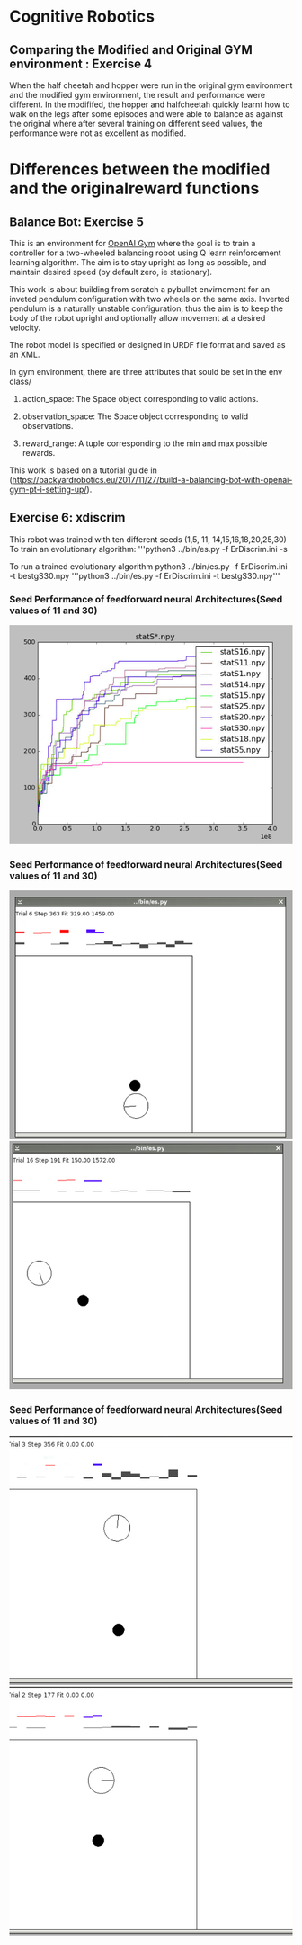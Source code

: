 
# Cognitive Robotics


## Comparing the Modified and Original GYM environment : Exercise 4
When the half cheetah and hopper were run in the original gym environment and the modified gym environment, the result and performance were different. 
In the modififed, the hopper and halfcheetah quickly learnt how to walk on the legs after some episodes and were able to balance as against the original where after several training on different seed values, the performance were not as excellent as modified.

# Differences between the modified and the originalreward functions

## Balance Bot: Exercise 5

This is an environment for [OpenAI Gym](https://github.com/openai/gym) where the goal is to train a controller for a two-wheeled balancing robot using Q learn reinforcement learning algorithm. The aim is to stay upright as long as possible, and maintain desired speed (by default zero, ie stationary).

This work is about building from scratch a pybullet envirnoment for an inveted pendulum configuration with two wheels on the same axis. Inverted pendulum is a naturally unstable configuration, thus the aim is to keep the body of the robot upright and optionally allow movement at a desired velocity.

The robot model is specified or designed in URDF file format and saved as an XML.

In  gym environment, there are three attributes that sould be set in the env class/
 
1) action_space: The Space object corresponding to valid actions.

2) observation_space: The Space object corresponding to valid observations.

3) reward_range: A tuple corresponding to the min and max possible rewards.

This work is based on a tutorial guide in (https://backyardrobotics.eu/2017/11/27/build-a-balancing-bot-with-openai-gym-pt-i-setting-up/).


## Exercise 6: xdiscrim
This robot was trained with ten different seeds (1,5, 11, 14,15,16,18,20,25,30)
To train an evolutionary algorithm:
'''python3 ../bin/es.py -f ErDiscrim.ini -s <seed value>

To run a trained evolutionary algorithm
python3 ../bin/es.py -f ErDiscrim.ini -t bestgS30.npy
'''python3 ../bin/es.py -f ErDiscrim.ini -t bestgS30.npy'''
 
### Seed Performance of feedforward neural Architectures(Seed values of 11 and 30)
 
![alt text](/media/allstat.png "Plot of different seed values")

### Seed Performance of feedforward neural Architectures(Seed values of 11 and 30)
![alt text](/media/best11.gif)
![alt text](/media/best30.gif) 

### Seed Performance of feedforward neural Architectures(Seed values of 11 and 30)
![alt text](/media/best11feedforward.gif) 
![alt text](/media/best30feedforward.gif)


